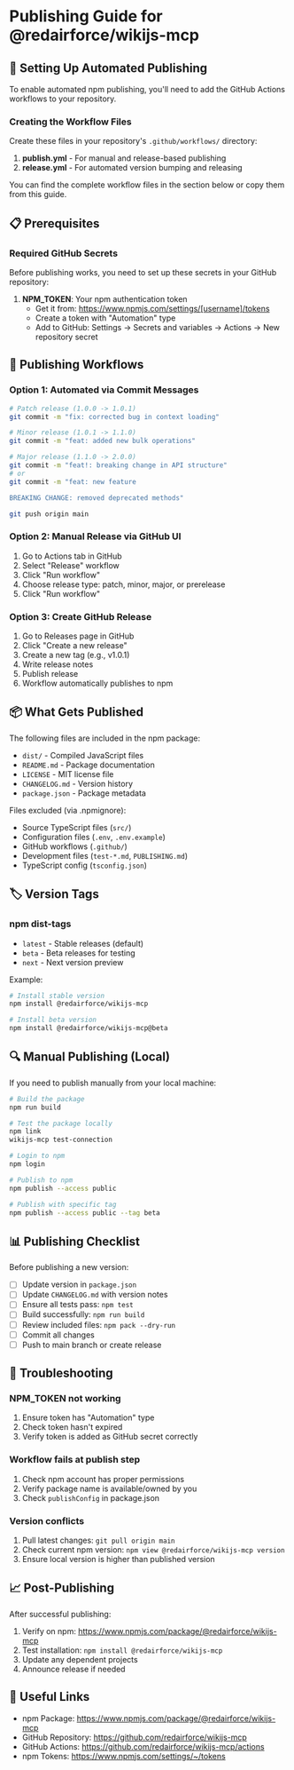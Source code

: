 # Publishing Guide for @redairforce/wikijs-mcp

## 🚀 Setting Up Automated Publishing

To enable automated npm publishing, you'll need to add the GitHub Actions workflows to your repository. 

### Creating the Workflow Files

Create these files in your repository's `.github/workflows/` directory:

1. **publish.yml** - For manual and release-based publishing
2. **release.yml** - For automated version bumping and releasing

You can find the complete workflow files in the section below or copy them from this guide.

## 📋 Prerequisites

### Required GitHub Secrets
Before publishing works, you need to set up these secrets in your GitHub repository:

1. **NPM_TOKEN**: Your npm authentication token
   - Get it from: https://www.npmjs.com/settings/[username]/tokens
   - Create a token with "Automation" type
   - Add to GitHub: Settings → Secrets and variables → Actions → New repository secret

## 🔄 Publishing Workflows

### Option 1: Automated via Commit Messages
```bash
# Patch release (1.0.0 -> 1.0.1)
git commit -m "fix: corrected bug in context loading"

# Minor release (1.0.1 -> 1.1.0)
git commit -m "feat: added new bulk operations"

# Major release (1.1.0 -> 2.0.0)
git commit -m "feat!: breaking change in API structure"
# or
git commit -m "feat: new feature

BREAKING CHANGE: removed deprecated methods"

git push origin main
```

### Option 2: Manual Release via GitHub UI
1. Go to Actions tab in GitHub
2. Select "Release" workflow
3. Click "Run workflow"
4. Choose release type: patch, minor, major, or prerelease
5. Click "Run workflow"

### Option 3: Create GitHub Release
1. Go to Releases page in GitHub
2. Click "Create a new release"
3. Create a new tag (e.g., v1.0.1)
4. Write release notes
5. Publish release
6. Workflow automatically publishes to npm

## 📦 What Gets Published

The following files are included in the npm package:
- `dist/` - Compiled JavaScript files
- `README.md` - Package documentation
- `LICENSE` - MIT license file
- `CHANGELOG.md` - Version history
- `package.json` - Package metadata

Files excluded (via .npmignore):
- Source TypeScript files (`src/`)
- Configuration files (`.env`, `.env.example`)
- GitHub workflows (`.github/`)
- Development files (`test-*.md`, `PUBLISHING.md`)
- TypeScript config (`tsconfig.json`)

## 🏷️ Version Tags

### npm dist-tags
- `latest` - Stable releases (default)
- `beta` - Beta releases for testing
- `next` - Next version preview

Example:
```bash
# Install stable version
npm install @redairforce/wikijs-mcp

# Install beta version
npm install @redairforce/wikijs-mcp@beta
```

## 🔍 Manual Publishing (Local)

If you need to publish manually from your local machine:

```bash
# Build the package
npm run build

# Test the package locally
npm link
wikijs-mcp test-connection

# Login to npm
npm login

# Publish to npm
npm publish --access public

# Publish with specific tag
npm publish --access public --tag beta
```

## 📊 Publishing Checklist

Before publishing a new version:

- [ ] Update version in `package.json`
- [ ] Update `CHANGELOG.md` with version notes
- [ ] Ensure all tests pass: `npm test`
- [ ] Build successfully: `npm run build`
- [ ] Review included files: `npm pack --dry-run`
- [ ] Commit all changes
- [ ] Push to main branch or create release

## 🐛 Troubleshooting

### NPM_TOKEN not working
1. Ensure token has "Automation" type
2. Check token hasn't expired
3. Verify token is added as GitHub secret correctly

### Workflow fails at publish step
1. Check npm account has proper permissions
2. Verify package name is available/owned by you
3. Check `publishConfig` in package.json

### Version conflicts
1. Pull latest changes: `git pull origin main`
2. Check current npm version: `npm view @redairforce/wikijs-mcp version`
3. Ensure local version is higher than published version

## 📈 Post-Publishing

After successful publishing:
1. Verify on npm: https://www.npmjs.com/package/@redairforce/wikijs-mcp
2. Test installation: `npm install @redairforce/wikijs-mcp`
3. Update any dependent projects
4. Announce release if needed

## 🔗 Useful Links

- npm Package: https://www.npmjs.com/package/@redairforce/wikijs-mcp
- GitHub Repository: https://github.com/redairforce/wikijs-mcp
- GitHub Actions: https://github.com/redairforce/wikijs-mcp/actions
- npm Tokens: https://www.npmjs.com/settings/~/tokens